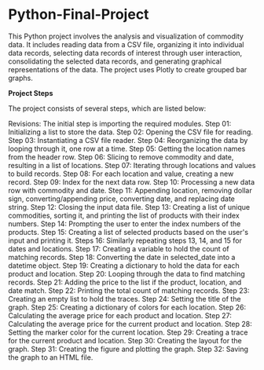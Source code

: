# Python-Final-Project

This Python project involves the analysis and visualization of commodity data. It includes reading data from a CSV file, organizing it into individual data records, selecting data records of interest through user interaction, consolidating the selected data records, and generating graphical representations of the data. The project uses Plotly to create grouped bar graphs. 

**Project Steps**

The project consists of several steps, which are listed below:

Revisions: The initial step is importing the required modules.
Step 01: Initializing a list to store the data.
Step 02: Opening the CSV file for reading.
Step 03: Instantiating a CSV file reader.
Step 04: Reorganizing the data by looping through it, one row at a time.
Step 05: Getting the location names from the header row.
Step 06: Slicing to remove commodity and date, resulting in a list of locations.
Step 07: Iterating through locations and values to build records.
Step 08: For each location and value, creating a new record.
Step 09: Index for the next data row.
Step 10: Processing a new data row with commodity and date.
Step 11: Appending location, removing dollar sign, converting/appending price, converting date, and replacing date string.
Step 12: Closing the input data file.
Step 13: Creating a list of unique commodities, sorting it, and printing the list of products with their index numbers.
Step 14: Prompting the user to enter the index numbers of the products.
Step 15: Creating a list of selected products based on the user's input and printing it.
Steps 16: Similarly repeating steps 13, 14, and 15 for dates and locations.
Step 17: Creating a variable to hold the count of matching records.
Step 18: Converting the date in selected_date into a datetime object.
Step 19: Creating a dictionary to hold the data for each product and location.
Step 20: Looping through the data to find matching records.
Step 21: Adding the price to the list if the product, location, and date match.
Step 22: Printing the total count of matching records.
Step 23: Creating an empty list to hold the traces.
Step 24: Setting the title of the graph.
Step 25: Creating a dictionary of colors for each location.
Step 26: Calculating the average price for each product and location.
Step 27: Calculating the average price for the current product and location.
Step 28: Setting the marker color for the current location.
Step 29: Creating a trace for the current product and location.
Step 30: Creating the layout for the graph.
Step 31: Creating the figure and plotting the graph.
Step 32: Saving the graph to an HTML file.
